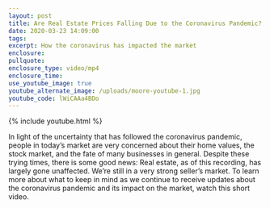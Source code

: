```yaml
---
layout: post
title: Are Real Estate Prices Falling Due to the Coronavirus Pandemic?
date: 2020-03-23 14:09:00
tags:
excerpt: How the coronavirus has impacted the market
enclosure:
pullquote:
enclosure_type: video/mp4
enclosure_time:
use_youtube_image: true
youtube_alternate_image: /uploads/moore-youtube-1.jpg
youtube_code: lWiCAAa4BDo
---
```


{% include youtube.html %}

In light of the uncertainty that has followed the coronavirus pandemic, people in today’s market are very concerned about their home values, the stock market, and the fate of many businesses in general. Despite these trying times, there is some good news: Real estate, as of this recording, has largely gone unaffected. We’re still in a very strong seller’s market. To learn more about what to keep in mind as we continue to receive updates about the coronavirus pandemic and its impact on the market, watch this short video.

&nbsp;